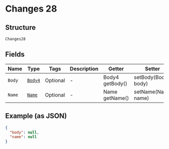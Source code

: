 
# Changes 28

## Structure

`Changes28`

## Fields

| Name | Type | Tags | Description | Getter | Setter |
|  --- | --- | --- | --- | --- | --- |
| `Body` | [`Body4`](../../doc/models/body-4.md) | Optional | - | Body4 getBody() | setBody(Body4 body) |
| `Name` | [`Name`](../../doc/models/name.md) | Optional | - | Name getName() | setName(Name name) |

## Example (as JSON)

```json
{
  "body": null,
  "name": null
}
```

